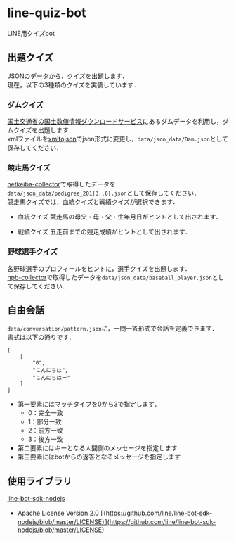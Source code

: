 # line-quiz-bot
LINE用クイズbot

## 出題クイズ
JSONのデータから，クイズを出題します．  
現在，以下の3種類のクイズを実装しています．

### ダムクイズ
[国土交通省の国土数値情報ダウンロードサービス](http://nlftp.mlit.go.jp/ksj/index.html)にあるダムデータを利用し，ダムクイズを出題します．  
xmlファイルを[xmltojson](https://github.com/watal/xmltojson)でjson形式に変更し，`data/json_data/Dam.json`として保存してください．

### 競走馬クイズ
[netkeiba-collector](https://github.com/watal/netkeiba-collector)で取得したデータを`data/json_data/pedigree_201{3..6}.json`として保存してください．  
競走馬クイズでは，血統クイズと戦績クイズが選択できます．

- 血統クイズ
    競走馬の母父・母・父・生年月日がヒントとして出されます．

- 戦績クイズ
    五走前までの競走成績がヒントとして出されます．

### 野球選手クイズ
各野球選手のプロフィールをヒントに，選手クイズを出題します．  
[npb-collector](https://github.com/noddy753/npb-collector)で取得したデータを`data/json_data/baseball_player.json`として保存してください．

## 自由会話
`data/conversation/pattern.json`に，一問一答形式で会話を定義できます．  
書式は以下の通りです．
```
[
    [
        "0",
        "こんにちは",
        "こんにちはー"
    ]
]
```
- 第一要素にはマッチタイプを0から3で指定します．
    - 0：完全一致
    - 1：部分一致
    - 2：前方一致
    - 3：後方一致
- 第二要素にはキーとなる人間側のメッセージを指定します
- 第三要素にはbotからの返答となるメッセージを指定します

## 使用ライブラリ
[line-bot-sdk-nodejs](https://github.com/line/line-bot-sdk-nodejs)  
- Apache License Version 2.0 [（https://github.com/line/line-bot-sdk-nodejs/blob/master/LICENSE）](https://github.com/line/line-bot-sdk-nodejs/blob/master/LICENSE)
